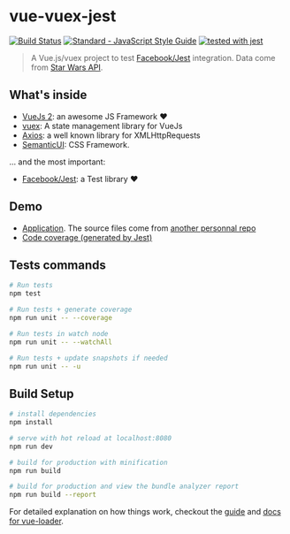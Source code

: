 # vue-vuex-jest

[![Build Status](https://travis-ci.org/maxpou/vue-vuex-jest.svg?branch=master)](https://travis-ci.org/maxpou/vue-vuex-jest) [![Standard - JavaScript Style Guide](https://img.shields.io/badge/code_style-standard-brightgreen.svg)](https://standardjs.com) [![tested with jest](https://img.shields.io/badge/tested_with-jest-99424f.svg)](https://github.com/facebook/jest)



> A Vue.js/vuex project to test [Facebook/Jest](https://facebook.github.io/jest/) integration. Data come from [Star Wars API](https://swapi.co/).

## What's inside

* [VueJs 2](https://vuejs.org/): an awesome JS Framework ❤️
* [vuex](https://vuex.vuejs.org/en/): A state management library for VueJs
* [Axios](https://github.com/mzabriskie/axios): a well known library for XMLHttpRequests
* [SemanticUI](http://semantic-ui.com/): CSS Framework.

... and the most important:

* [Facebook/Jest](https://facebook.github.io/jest/): a Test library ❤️


## Demo

* [Application](http://www.maxpou.fr/swapi-shop-vue-vuex/). The source files come from [another personnal repo](https://github.com/maxpou/vue-vuex-jest)
* [Code coverage (generated by Jest)](http://www.maxpou.fr/vue-vuex-jest/)


## Tests commands

```bash
# Run tests
npm test

# Run tests + generate coverage
npm run unit -- --coverage

# Run tests in watch node
npm run unit -- --watchAll

# Run tests + update snapshots if needed
npm run unit -- -u
```

## Build Setup

``` bash
# install dependencies
npm install

# serve with hot reload at localhost:8080
npm run dev

# build for production with minification
npm run build

# build for production and view the bundle analyzer report
npm run build --report
```

For detailed explanation on how things work, checkout the [guide](http://vuejs-templates.github.io/webpack/) and [docs for vue-loader](http://vuejs.github.io/vue-loader).
